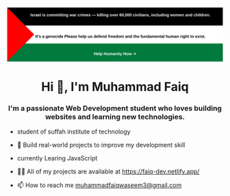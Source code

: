 [![Stand With Palestine](https://github.com/standforhumanity/stand-with-palestine/blob/main/Banners/Banner1.svg)](https://stand-with-palestine.vercel.app)

# <h1 align="center">Hi 👋, I'm Muhammad Faiq</h1>

 <h3 align="center">I'm a passionate Web Development student who loves building websites and learning new technologies.</h3>

   - student of suffah institute of technology

 - 🎯 Build real-world projects to improve my development skill

 - currently Learing JavaScript
   
- 👨‍💻 All of my projects are available at  https://faiq-dev.netlify.app/
  
- 📫 How to reach me muhammadfaiqwaseem3@gmail.com
<!---
Faiqwaseem/Faiqwaseem is a ✨ special ✨ repository because its `README.md` (this file) appears on your GitHub profile.
You can click the Preview link to take a look at your changes.
--->
